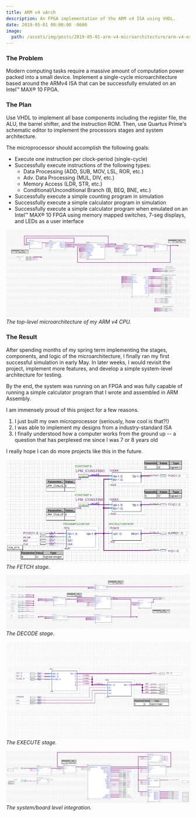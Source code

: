 ```yaml
---
title: ARM v4 uArch
description: An FPGA implementation of the ARM v4 ISA using VHDL.
date: 2019-05-01 00:00:00 -0600
image:
  path: /assets/img/posts/2019-05-01-arm-v4-microarchitecture/arm-v4-execute.jpg
---
```


### The Problem

Modern computing tasks require a massive amount of computation power packed into a small device. Implement a single-cycle microarchitecture based around the ARMv4 ISA that can be successfully emulated on an Intel™ MAX® 10 FPGA.

### The Plan

Use VHDL to implement all base components including the register file, the ALU, the barrel shifter, and the instruction ROM. Then, use Quartus Prime's schematic editor to implement the processors stages and system architecture.

The microprocessor should accomplish the following goals:

- Execute one instruction per clock-period (single-cycle)
- Successfully execute instructions of the following types:
  - Data Processing (ADD, SUB, MOV, LSL, ROR, etc.)
  - Adv. Data Processing (MUL, DIV, etc.)
  - Memory Access (LDR, STR, etc.)
  - Conditional/Unconditional Branch (B, BEQ, BNE, etc.)
- Successfully execute a simple counting program in simulation
- Successfully execute a simple calculator program in simulation
- Successfully execute a simple calculator program when emulated on an Intel™ MAX® 10 FPGA using memory mapped switches, 7-seg displays, and LEDs as a user interface

![](/assets/img/posts/2019-05-01-arm-v4-microarchitecture/arm-v4-uarch.jpg)
_The top-level microarchitecture of my ARM v4 CPU._

### The Result

After spending months of my spring term implementing the stages, components, and logic of the microarchitecture, I finally ran my first successful simulation in early May. In later weeks, I would revisit the project, implement more features, and develop a simple system-level architecture for testing.

By the end, the system was running on an FPGA and was fully capable of running a simple calculator program that I wrote and assembled in ARM Assembly.

I am immensely proud of this project for a few reasons.

1. I just built my own microprocessor (seriously, how cool is that?!)
2. I was able to implement my designs from a industry-standard ISA
3. I finally understood how a computer works from the ground up -- a question that has perplexed me since I was 7 or 8 years old

I really hope I can do more projects like this in the future.

![](/assets/img/posts/2019-05-01-arm-v4-microarchitecture/arm-v4-fetch.jpg)
_The FETCH stage._

![](/assets/img/posts/2019-05-01-arm-v4-microarchitecture/arm-v4-decode.jpg)
_The DECODE stage._

![](/assets/img/posts/2019-05-01-arm-v4-microarchitecture/arm-v4-execute.jpg)
_The EXECUTE stage._

![](/assets/img/posts/2019-05-01-arm-v4-microarchitecture/arm-v4-system.jpg)
_The system/board level integration._